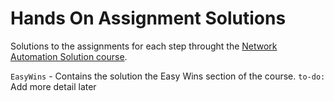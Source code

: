 # Hands On Assignment Solutions

Solutions to the assignments for each step throught the [Network Automation Solution course](http://www.ipspace.net/Building_Network_Automation_Solutions). 

`EasyWins` - Contains the solution the Easy Wins section of the course. `to-do:` Add more detail later
 